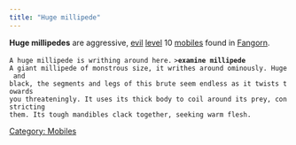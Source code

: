 ```yaml
---
title: "Huge millipede"
---
```


**Huge millipedes** are aggressive, [evil](alignment "wikilink")
[level](level "wikilink") 10 [mobiles](mobile "wikilink") found in
[Fangorn](Fangorn "wikilink").

`A huge millipede is writhing around here.`
`>`**`examine millipede`**
`A giant millipede of monstrous size, it writhes around ominously. Huge and`
`black, the segments and legs of this brute seem endless as it twists towards`
`you threateningly. It uses its thick body to coil around its prey, constricting`
`them. Its tough mandibles clack together, seeking warm flesh.`

[Category: Mobiles](Category:_Mobiles "wikilink")